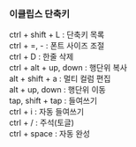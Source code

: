 ### 이클립스 단축키

ctrl + shift + L : 단축키 목록  
ctrl + =, - : 폰트 사이즈 조절  
ctrl + D : 한줄 삭제  
ctrl + alt + up, down : 행단위 복사  
alt + shift + a : 멀티 컬럼 편집  
alt + up, down : 행단위 이동  
tap, shift + tap : 들여쓰기  
ctrl + i : 자동 들여쓰기  
ctrl + / : 주석(토글)  
ctrl + space : 자동 완성  

